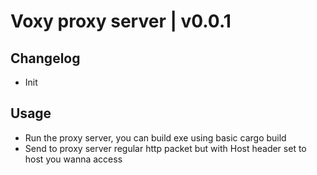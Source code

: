 # Voxy proxy server | v0.0.1
## Changelog
- Init
## Usage
- Run the proxy server, you can build exe using basic cargo build
- Send to proxy server regular http packet but with Host header set to host you wanna access